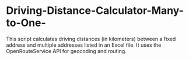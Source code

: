 # Driving-Distance-Calculator-Many-to-One-
This script calculates driving distances (in kilometers) between a fixed address and multiple addresses listed in an Excel file. It uses the OpenRouteService API for geocoding and routing.
